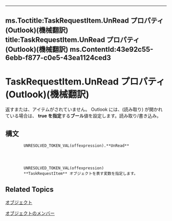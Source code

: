 

---
ms.Toctitle:TaskRequestItem.UnRead プロパティ (Outlook)(機械翻訳)
title:TaskRequestItem.UnRead プロパティ (Outlook)(機械翻訳)
ms.ContentId:43e92c55-6ebb-f877-c0e5-43ea1124ced3
---
# TaskRequestItem.UnRead プロパティ (Outlook)(機械翻訳)




返すまたは、アイテムがされていません。 Outlook には、(読み取り) が開かれている場合は、 **true を指定**する**ブール**値を設定します。読み取り/書き込み。

## 構文

            UNRESOLVED_TOKEN_VAL(offexpression).**UnRead**




            UNRESOLVED_TOKEN_VAL(offexpression)
            **TaskRequestItem** オブジェクトを表す変数を指定します。



## Related Topics

[オブジェクト](2908a28a-634c-e786-aa53-f3e32038b727.md)

[オブジェクトのメンバー](d43114ee-be91-ff02-3424-525da2cf3a50.md)




